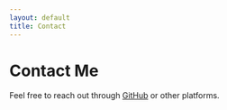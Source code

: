 ```yaml
---
layout: default
title: Contact
---
```


# Contact Me

Feel free to reach out through [GitHub](https://github.com/ashenone631) or other platforms.
